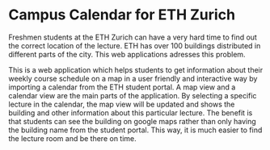 # Campus Calendar for ETH Zurich 

Freshmen students at the ETH Zurich can have a very hard time to find out the correct location of the lecture. ETH has over 100 buildings distributed in different parts of the city. This web applications adresses this problem.

This is a web application which helps students to get information about their weekly course schedule on a map in a user friendly and interactive way by importing a calendar from the ETH student portal. A map view and a calendar view are the main parts of the application. By selecting a specific lecture in the calendar, the map view will be updated and shows the building and other information about this particular lecture. The benefit is that students can see the building on google maps rather than only having the building name from the student portal. This way, it is much easier to find the lecture room and be there on time. 

